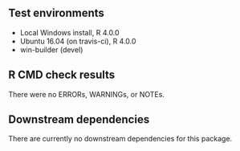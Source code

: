 ## Test environments
* Local Windows install, R 4.0.0
* Ubuntu 16.04 (on travis-ci), R 4.0.0
* win-builder (devel)

## R CMD check results
There were no ERRORs, WARNINGs, or NOTEs.

## Downstream dependencies
There are currently no downstream dependencies for this package.
